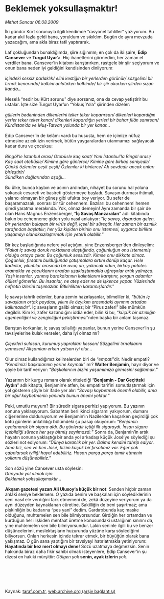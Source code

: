# Beklemek yoksullaşmaktır!

*Mithat Sancar 06.08.2009*

<div class="taraf_structure_2col_1zq">
<div class="margen_n">



 <p>İki gündür Kürt sorunuyla ilgili kendimce “rasyonel tahliller” yazıyorum. Bu kadar akıl fazla geldi bana, yoruldum ve sıkıldım. Bugün de aynı mevzuda yazacağım, ama akla biraz tatil yaptırarak. <br/><br/>Laf çokluğundan bunaldığımda, şiire sığınırım; en çok da iki şaire, <b>Edip Cansever</b> ve <b>Turgut Uyar</b>’a. Hiç ihanetlerini görmedim, her zaman el verdiler bana. Cansever’in kitabını karıştırırken, rastgele bir şiir seçiyorum ve onun bana neden iyi geldiğini kendisinden dinliyorum: <i><br/><br/>içindeki sessiz parlaklık/ elini kestiğin bir yerlerden görünür/ sözgelimi bir tırnak kenarında/ kalbini anlatırken kalbinde/ bir şiir okurken şiirden sızan kanda… </i><br/><br/>Meselâ “nedir bu Kürt sorunu” diye sorsanız, ona da cevap yetiştirir bu ustalar. İşte size Turgut Uyar’un “Yokuş Yola” şiirinden dizeler: <i><br/><br/>güllerin bedeninden dikenlerini teker teker koparırsan/ dikenleri kopardığın yerler teker teker kanar/ dikenleri kopardığın yerleri bir bahar filân sanırsan/ Kürdistan’da ve Muş-Tatvan yolunda bir yer kanar…</i> <br/><br/>Edip Cansever’in de kelâmı vardı bu hususta, hem de içimize nüfuz etmesine azıcık izin verirsek, bütün yaygaralardan utanmamızı sağlayacak kadar duru ve çocuksu: <i><br/><br/>Bingöl’le İstanbul arası/ Otobüsle kaç saat/ Yani İstanbul’la Bingöl arası/</i> <i><br/>Kaç saat otobüsle/ Kimine göre günlerce/ Kimine göre birkaç saniyedir/</i> <i><br/>Çünkü özlemler çeşit çeşit/ Özlemler ki binlerce/ Ah sevdadır ancak onları birleştirir/</i> <i><br/>Sündiken dağlarından aşağı…</i> <br/><br/>Bu ülke, bunca kaybın ve acının ardından, nihayet bu sorunu hal yoluna sokacak cesareti ve basireti göstermeye başladı. Savaşın durması ihtimali, yalancı olmayan bir güneş gibi ufukta boy veriyor. Bu sefer de başaramazsak, sonrası bir tür cehennem. Bazıları bu cehennemi hemen şimdi yaratma merakında. Yok, olmaz demeyin! Aynı zamanda bir şair de olan Hans Magnus Enzensberger, “<b>İç Savaş Manzaraları</b>” adlı kitabında bakın bu cehenneme giden yolu nasıl anlatıyor: “<i>İç savaş, dışarıdan gelen, bir yerlerden bulaşan bir virüs değil, içsel bir süreçtir. Her zaman bir azınlık tarafından başlatılır; her yüz kişiden birinin onu istemesi, uygarca birlikte yaşamayı olanaksızlaştırmak için yeterli olabilir.</i>” <br/><br/>Bir kez başladığında nelere yol açtığını, yine Enzensberger’den dinleyelim: “<i>Fakat iç savaş doruk noktasına ulaştığında, çoğunluğun onu istememiş olduğu ortaya çıkar. Bu çoğunluk sessizdir. Kimse onu dikkate almaz. Çoğunluk, fırsatını bulduğunda çatışmalara sırtını dönüp kaçar. Hele kadınlar, yıkıntılar arasında bir avuç un, yakacak odun, birkaç patates aramakla ve çocuklarını oradan uzaklaştırmakla uğraşırlar artık yalnızca. Yaşlı insanlar, yanmış barakalarının kalıntılarını karıştırır, yorgun adamlar ölüleri gömerler. Bu insanlar, ne ateş eder ne de işkence yapar. Yüzlerinde nefretin izlerini taşımazlar. Bitkinlikten kararmışlardır.</i>” <br/><br/>İç savaşı tahrik edenler, buna zemin hazırlayanlar, bilmeliler ki, “<i>bütün iç savaşların ortak paydası, yıkım ile özyıkım arasındaki ayrımın ortadan kalkmasıdır</i>”. İç savaşların galibi olmaz; bir “Pirus zaferi” bile mümkün değildir. Kim ki, zafer kazandığını iddia eder, bilin ki bu, “<i>küçük bir azınlığın egemenliğini ve zenginliğini pekiştirmesi</i>”nden başka bir anlam taşımaz. <br/><br/>Barıştan korkanlar, iç savaş tellallığı yapanlar, bunun yerine Cansever’in şu tavsiyelerine kulak verseler, daha iyi olmaz mı? <i><br/><br/>Çiçekleri sulasan, kurumuş yaprakları kessen/ Sözgelimi tırnaklarını yemesen/ Akşamları erken yatsan iyi olur…</i> <br/><br/>Olur olmaz kullandığımız kelimelerden biri de “<i>empati</i>”dir. Nedir empati? “<i>Kendimizi başkalarının yerine koymak</i>” mı? <b>Walter Benjamin</b>, hayır diyor ve şöyle bir tarif veriyor: “<i>Başkalarının bizim yaşamımıza girmesini sağlamak.</i>” <br/><br/>Yazarının bir kurgu romanı olarak nitelediği “<b>Benjamin - Dar Geçitteki Aydın</b>” adlı kitapta, Benjamin’e atfen, bu empati tarifini somutlaştırmak için yol gösteren şöyle bir ifade yer alır: “<i>Savaşı kaybetmek önemli olabilir, ama bir oğul kaybetmenin yanında bunun önemi yoktur.</i>” <br/><br/>Peki, umutlu muyum? Bir süredir sigara perhizi yapıyorum. Bu yazının sonuna yaklaşıyorum. Sabahtan beri ikinci sigaramı yakıyorum, dumanı ciğerlerime dolduruyorum ve Benjamin’in Nazilerden kaçarken geçirdiği çok kötü günlerin anlatıldığı bölümdeki şu pasajı okuyorum: “<i>Benjamin oyalanarak bir sigara aldı. Bu günlerdir içtiği ilk sigaraydı. İnsan sigara içebildiği sürece her şey bitmiş sayılmazdı.</i>” Sonra da, Benjamin’in artık hayatın sonuna yaklaştığı bir anda yol arkadaşı küçük José’ye söylediği şu sözleri not ediyorum: “<i>Dünya karanlık bir yer. Daima kendini tahrip ediyor. Ama biz, sen ve ben José, bizim küçük bir fırsatımız var. Eğer çok çabalarsak iyiliği hayal edebiliriz. Hasarı parça parça tamir etmenin yollarını düşünebiliriz.</i>” <br/><br/>Son sözü yine Cansever usta söylesin: <i><br/>Dünyada yol almak için </i><i><br/>Beklemek yoksullaşmaktır…</i> <i> </i> <b><br/><br/>Akşam gazetesi yazarı Ali Ulusoy’a küçük bir not</b>: Senden hiçbir zaman ahlâkî seviye beklemem. O yazıda benim ve başkaları için söylediklerinin seni nasıl ele verdiğini fark etmemeni de, zekâ düzeyine veriyorum ya da aynı düzeyden kaynaklanan cüretine. Sakilliğin de beni şaşırtmaz; ama pişkinliğin bu kadarına “pes yani” dedim. Gardırobunda kaç maske olduğunu, muhtemelen sen bile bilmiyorsundur. Girdiğin her ortamdan ve kurduğun her ilişkiden menfaat üretme konusundaki ustalığının sınırını da, yine muhtemelen sen bile bilmiyorsundur. Lakin seninle ilgili bu ve benzer düşüncelerimi, meslektaşların huzurunda yüzüne karşı söylediğimi biliyorsun. Onları herkesin içinde tekrar etmek, bir büyüğün olarak bana yakışmaz. O gün sana yaptığım bir tavsiyeyi hatırlatmakla yetiniyorum: <b>Hayatında bir kez mert olmayı dene!</b> Sözü uzatmaya değmezsin. Senin hakkında biraz daha fikir sahibi olmak isteyenlere, Edip Cansever’in şu dizesi en hakiki mürşittir: <em>Gölgen yok</em><b> senin, ayak izlerin </b><em>yok</em>.</p>
<br/>
<br/>
<br/>



<br/>


<div id="taraf_not">
</div>

</div>


</div>

Kaynak: [taraf.com.tr](http://taraf.com.tr:80/makale/7097.htm), [web.archive.org (arşiv bağlantısı)](http://web.archive.org/web/20100103153903/http://taraf.com.tr:80/makale/7097.htm)
